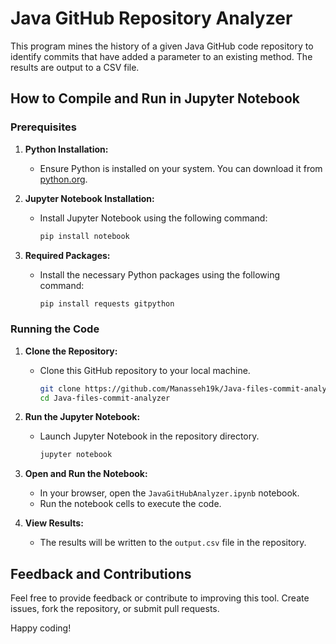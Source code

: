 # Java GitHub Repository Analyzer

This program mines the history of a given Java GitHub code repository to identify commits that have added a parameter to an existing method. The results are output to a CSV file.

## How to Compile and Run in Jupyter Notebook

### Prerequisites

1. **Python Installation:**
   - Ensure Python is installed on your system. You can download it from [python.org](https://www.python.org/downloads/).

2. **Jupyter Notebook Installation:**
   - Install Jupyter Notebook using the following command:
     ```bash
     pip install notebook
     ```

3. **Required Packages:**
   - Install the necessary Python packages using the following command:
     ```bash
     pip install requests gitpython
     ```

### Running the Code

1. **Clone the Repository:**
   - Clone this GitHub repository to your local machine.
     ```bash
     git clone https://github.com/Manasseh19k/Java-files-commit-analyzer.git
     cd Java-files-commit-analyzer
     ```

2. **Run the Jupyter Notebook:**
   - Launch Jupyter Notebook in the repository directory.
     ```bash
     jupyter notebook
     ```

3. **Open and Run the Notebook:**
   - In your browser, open the `JavaGitHubAnalyzer.ipynb` notebook.
   - Run the notebook cells to execute the code.

4. **View Results:**
   - The results will be written to the `output.csv` file in the repository.

## Feedback and Contributions

Feel free to provide feedback or contribute to improving this tool. Create issues, fork the repository, or submit pull requests.

Happy coding!
